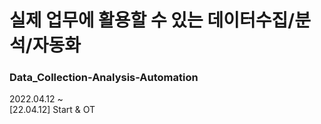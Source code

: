 # 실제 업무에 활용할 수 있는 데이터수집/분석/자동화

### Data_Collection-Analysis-Automation  

2022.04.12 ~  
[22.04.12] Start & OT
